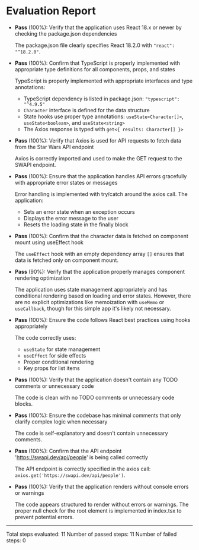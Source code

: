 # Evaluation Report

- **Pass** (100%): Verify that the application uses React 18.x or newer by checking the package.json dependencies
  
  The package.json file clearly specifies React 18.2.0 with `"react": "^18.2.0"`.

- **Pass** (100%): Confirm that TypeScript is properly implemented with appropriate type definitions for all components, props, and states
  
  TypeScript is properly implemented with appropriate interfaces and type annotations:
  - TypeScript dependency is listed in package.json: `"typescript": "^4.9.5"`
  - `Character` interface is defined for the data structure
  - State hooks use proper type annotations: `useState<Character[]>`, `useState<boolean>`, and `useState<string>`
  - The Axios response is typed with `get<{ results: Character[] }>`

- **Pass** (100%): Verify that Axios is used for API requests to fetch data from the Star Wars API endpoint
  
  Axios is correctly imported and used to make the GET request to the SWAPI endpoint.

- **Pass** (100%): Ensure that the application handles API errors gracefully with appropriate error states or messages
  
  Error handling is implemented with try/catch around the axios call. The application:
  - Sets an error state when an exception occurs
  - Displays the error message to the user
  - Resets the loading state in the finally block

- **Pass** (100%): Confirm that the character data is fetched on component mount using useEffect hook
  
  The `useEffect` hook with an empty dependency array `[]` ensures that data is fetched only on component mount.

- **Pass** (90%): Verify that the application properly manages component rendering optimization
  
  The application uses state management appropriately and has conditional rendering based on loading and error states. However, there are no explicit optimizations like memoization with `useMemo` or `useCallback`, though for this simple app it's likely not necessary.

- **Pass** (100%): Ensure the code follows React best practices using hooks appropriately
  
  The code correctly uses:
  - `useState` for state management
  - `useEffect` for side effects
  - Proper conditional rendering
  - Key props for list items

- **Pass** (100%): Verify that the application doesn't contain any TODO comments or unnecessary code
  
  The code is clean with no TODO comments or unnecessary code blocks.

- **Pass** (100%): Ensure the codebase has minimal comments that only clarify complex logic when necessary
  
  The code is self-explanatory and doesn't contain unnecessary comments.

- **Pass** (100%): Confirm that the API endpoint 'https://swapi.dev/api/people' is being called correctly
  
  The API endpoint is correctly specified in the axios call: `axios.get('https://swapi.dev/api/people')`.

- **Pass** (100%): Verify that the application renders without console errors or warnings
  
  The code appears structured to render without errors or warnings. The proper null check for the root element is implemented in index.tsx to prevent potential errors.

---

Total steps evaluated: 11
Number of passed steps: 11
Number of failed steps: 0